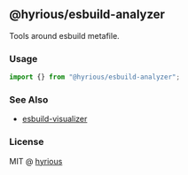 ## @hyrious/esbuild-analyzer

Tools around esbuild metafile.

### Usage

```js
import {} from "@hyrious/esbuild-analyzer";
```

### See Also

- [esbuild-visualizer](https://github.com/btd/esbuild-visualizer)

### License

MIT @ [hyrious](https://github.com/hyrious)
